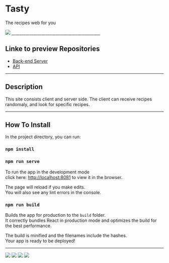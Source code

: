 
# Tasty

The recipes web for you

<img src="https://res.cloudinary.com/dfgjujaok/image/upload/v1613388480/Screenshot_5_f1uxrb.jpg"   />
____________________________________________


## Linke to preview Repositories

- [Back-end Server](https://github.com/SISE-Web-Development-Environments/assignment-3-2-yarin-dana)
- [API](https://app.swaggerhub.com/apis-docs/danaSror/Assigment3.1/1.0.0)

---

##  Description

 This site consists client and server side. 
 The client can receive recipes randomaly, and look for specific recipes.

---

##  How To Install



In the project directory, you can run:

### `npm install`
### `npm run serve`

To run the app in the development mode<br>
click here:  [http://localhost:8081](http://localhost:8081) to view it in the browser.<br>

The page will reload if you make edits.<br>
You will also see any lint errors in the console.

### `npm run build`

Builds the app for production to the `build` folder.<br>
It correctly bundles React in production mode and optimizes the build for the best performance.

The build is minified and the filenames include the hashes.<br>
Your app is ready to be deployed!

---
<img src="https://res.cloudinary.com/dfgjujaok/image/upload/v1613388480/Screenshot_9_x3qjax.jpg"   />


<img src="https://res.cloudinary.com/dfgjujaok/image/upload/v1613388479/Screenshot_8_ftzuk9.jpg"   />


<img src="https://res.cloudinary.com/dfgjujaok/image/upload/v1613388481/Screenshot_10_ya8t2s.jpg"   />

<img src="https://res.cloudinary.com/dfgjujaok/image/upload/v1613388480/Screenshot_11_jpashk.jpg"   />
